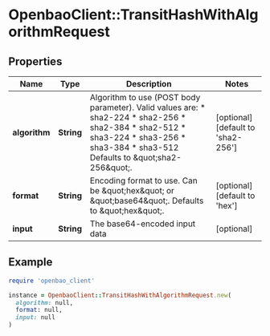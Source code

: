 # OpenbaoClient::TransitHashWithAlgorithmRequest

## Properties

| Name | Type | Description | Notes |
| ---- | ---- | ----------- | ----- |
| **algorithm** | **String** | Algorithm to use (POST body parameter). Valid values are: * sha2-224 * sha2-256 * sha2-384 * sha2-512 * sha3-224 * sha3-256 * sha3-384 * sha3-512 Defaults to \&quot;sha2-256\&quot;. | [optional][default to &#39;sha2-256&#39;] |
| **format** | **String** | Encoding format to use. Can be \&quot;hex\&quot; or \&quot;base64\&quot;. Defaults to \&quot;hex\&quot;. | [optional][default to &#39;hex&#39;] |
| **input** | **String** | The base64-encoded input data | [optional] |

## Example

```ruby
require 'openbao_client'

instance = OpenbaoClient::TransitHashWithAlgorithmRequest.new(
  algorithm: null,
  format: null,
  input: null
)
```

